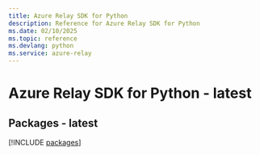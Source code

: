 ```yaml
---
title: Azure Relay SDK for Python
description: Reference for Azure Relay SDK for Python
ms.date: 02/10/2025
ms.topic: reference
ms.devlang: python
ms.service: azure-relay
---
```

# Azure Relay SDK for Python - latest
## Packages - latest
[!INCLUDE [packages](relay-index.md)]